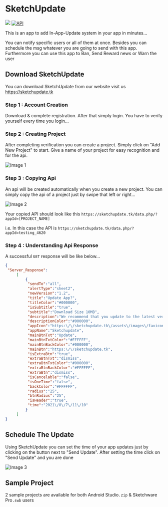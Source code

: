 # SketchUpdate
[![](https://jitpack.io/v/Knight-Fiury/SketchUpdate.svg)](https://jitpack.io/#Knight-Fiury/SketchUpdate)
[![API](https://img.shields.io/badge/API-21%2B-blue.svg?style=flat)](https://android-arsenal.com/api?level=21)

This is an app to add In-App-Update system in your app in minutes... 

You can notify specific users or all of them at once. Besides you can schedule the msg whatever you are going to send with this app. Furthermore you can use this app to Ban, Send Reward news or Warn the user

## Download SketchUpdate
You can download SketchUpdate from our website
visit us https://sketchupdate.tk

### Step 1 : Account Creation
Download & complete registration. After that simply login. You have to verify yourself every time you login...

### Step 2 : Creating Project
After completing verification you can create a project. Simply click on "Add New Project" to start. Give a name of your project for easy recognition and for the api. 

![Image 1](https://user-images.githubusercontent.com/86944710/129434900-af79acbb-0667-41fe-9ed4-c75210e9e981.jpg)

### Step 3 : Copying Api
An api will be created automatically when you create a new project. You can simply copy the api of a project just by swipe that left or right...

![Image 2](https://user-images.githubusercontent.com/86944710/129434944-3bfce963-f242-4601-a2d3-5c9eca6a1e3f.jpg)

Your copied API should look like this
```https://sketchupdate.tk/data.php/?appId=[PROJECT_NAME]```

i.e. In this case the API is ```https://sketchupdate.tk/data.php/?appId=testing_4620```

### Step 4 : Understanding Api Response
A successful ```GET``` response will be like below... 
```json
{
 "Server_Response":
     [
         {
          "sendTo":"all",
          "alertType":"sheet2",
          "newVersion":"1.2",
          "title":"Update App?",
          "titleColor":"#000000",
          "isSubtitle":"true",
          "subtitle":"Download Size 10MB",
          "description":"We recommend that you update to the latest version. You can keep using this app while downloading the update",
          "descriptionColor":"#000000",
          "appIcon":"https:\/\/sketchupdate.tk\/assets\/images\/favicon.png",
          "appName":"Sketchupdate",
          "mainBtnTxt":"Update",
          "mainBtnTxtColor":"#FFFFFF",
          "mainBtnBackColor":"#000000",
          "mainBtn":"https:\/\/sketchupdate.tk",
          "isExtraBtn":"true",
          "extraBtnTxt":"dismiss",
          "extraBtnTxtColor":"#000000",
          "extraBtnBackColor":"#FFFFFF",
          "extraBtn":"dismiss",
          "isCancelable":"false",
          "isOneTime":"false",
          "backColor":"#FFFFFF",
          "radius":"25",
          "btnRadius":"25",
          "isHeader":"true",
          "time":"2021\/8\/7\/11\/10"
         }
     ]
}
```

## Schedule The Update
Using SketchUpdate you can set the time of your app updates just by clicking on the button next to "Send Update". After setting the time click on "Send Update" and you are done

![Image 3](https://user-images.githubusercontent.com/86944710/129435210-45946179-c355-4f47-8cab-7b5d570dea32.jpg)

## Sample Project 
2 sample projects are available for both Android Studio```.zip``` & Sketchware Pro```.swb``` users

